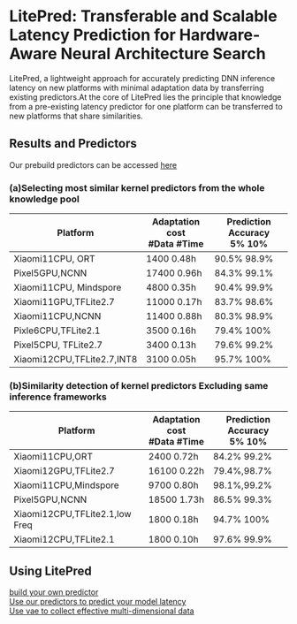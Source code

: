 # LitePred: Transferable and Scalable Latency Prediction for Hardware-Aware Neural Architecture Search

LitePred, a lightweight approach for accurately predicting DNN inference latency on new platforms with minimal adaptation data by transferring existing predictors.At the core of LitePred lies the principle that knowledge from a pre-existing latency predictor for one platform can be transferred to new platforms that share similarities.


## Results and Predictors
Our prebuild predictors can be accessed [here](https://huggingface.co/fcq/pred_lite/tree/main)

### (a)Selecting most similar kernel predictors from the whole knowledge pool

| Platform | Adaptation  cost <br> #Data #Time |  Prediction Accuracy <br>  5% 10%|
| ----------- | ----------- | ---------| 
| Xiaomi11CPU, ORT|  1400 0.48h |   90.5% 98.9%|
| Pixel5GPU,NCNN| 17400 0.96h | 84.3% 99.1% |
| Xiaomi11CPU, Mindspore| 4800 0.35h| 90.4% 99.9%|
| Xiaomi11GPU,TFLite2.7| 11000 0.17h| 83.7% 98.6%|
| Xiaomi11CPU,NCNN| 11400 0.88h| 80.3% 98.9%|
| Pixle6CPU,TFLite2.1| 3500 0.16h| 79.4% 100%|
| Pixel5CPU, TFLite2.7| 3400 0.13h| 79.6% 99.2%|
| Xiaomi12CPU,TFLite2.7,INT8| 3100 0.05h | 95.7% 100%|

### (b)Similarity detection of kernel predictors Excluding same inference frameworks

| Platform | Adaptation  cost <br> #Data #Time |  Prediction Accuracy <br>  5% 10%|
| ----------- | ----------- | ---------| 
|Xiaomi11CPU,ORT| 2400 0.72h|84.2% 99.2%|
|Xiaomi12GPU,TFLite2.7|16100 0.22h|79.4%,98.7%|
|Xiaomi11CPU,Mindspore|9700 0.80h|98.1%,99.2%|
|Pixel5GPU,NCNN|18500 1.73h|86.5% 99.3%|
|Xiaomi12CPU,TFLite2.1,low Freq| 1800 0.18h|94.7% 100%|
|Xiaomi12CPU,TFLite2.1|1800 0.10h|97.6% 99.9%|

##  Using  LitePred

[build your own predictor](https://github.com/microsoft/Moonlit/blob/main/LitePred/predictor_builder/build_customed_predictor.ipynb)  
[Use our predictors to predict your model latency](https://github.com/microsoft/Moonlit/blob/main/LitePred/predition_example/prediction.ipynb)  
[Use vae to collect effective multi-dimensional data](https://github.com/microsoft/Moonlit/blob/main/LitePred/vae/generate_vae_config.ipynb)  



